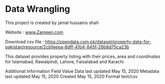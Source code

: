 # Data Wrangling 

This project is created by jamal hussains shah

Website : www.Zameen.com

Download csv file : https://opendata.com.pk/dataset/property-data-for-pakistan/resource/2cb1eeea-8dff-41b4-845f-28b8d75ca23b

This dataset provides property listing with their prices, area and coordinates for Islamabad, Rawalpindi, Lahore, Faisalabad and Karachi

Additional Information
Field 	Value
Data last updated 	May 15, 2020
Metadata last updated 	May 15, 2020
Created 	May 15, 2020
Format 	text/csv

